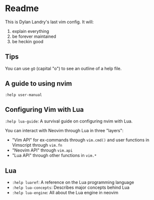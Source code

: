 # Readme

This is Dylan Landry's last vim config. It will:

1. explain everything
1. be forever maintained
1. be heckin good

## Tips

You can use `gO` (capital "o") to see an outline of a help file.

## A guide to using nvim

`:help user-manual`

## Configuring Vim with Lua

`:help lua-guide`: A survival guide on configuring nvim with Lua.

You can interact with Neovim through Lua in three "layers":

- "Vim API" for ex-commands through `vim.cmd()` and user functions in Vimscript through `vim.fn`
- "Neovim API" through `vim.api`
- "Lua API" through other functions in `vim.*`

## Lua

- `:help luaref`: A reference on the Lua programming language
- `:help lua-concepts`: Describes major concepts behind Lua
- `:help lua-engine`: All about the Lua engine in neovim
